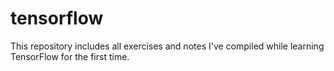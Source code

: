 # tensorflow
This repository includes all exercises and notes I've compiled while learning TensorFlow for the first time.
